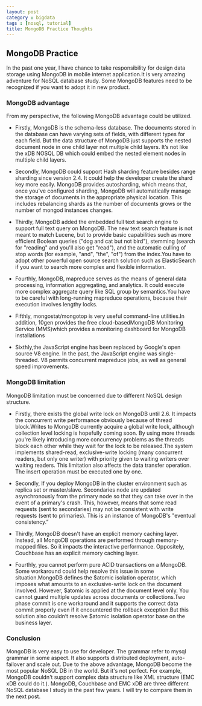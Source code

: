 ```yaml
---
layout: post
category : bigdata
tags : [nosql, tutorial]
title: MongoDB Practice Thoughts
---
```


MongoDB Practice
------------------------

In the past one year, I have chance to take responsibility for design data storage using MongoDB in mobile internet application.It is very amazing adventure for NoSQL database study.
Some MongoDB features need to be recognized if you want to adopt it in new product.

### MongoDB advantage
From my perspective, the following MongoDB advantage could be utilized.

- Firstly, MongoDB is the schema-less database. The documents stored in the database can have varying sets of fields, with different types for each field. 
But the data structure of MongoDB just supports the nested document node in one child layer not multiple child layers. It’s not like the xDB NOSQL DB which could embed the nested element nodes in multiple child layers.

- Secondly, MongoDB could support Hash sharding feature besides range sharding since version 2.4. It could help the developer create the shard key more easily.
MongoDB provides autosharding, which means that, once you've configured sharding, MongoDB will automatically manage the storage of documents in the appropriate physical location. This includes rebalancing shards as the number of documents grows or the number of mongod instances changes.

- Thirdly, MongoDB added the embedded full text search engine to support full text query on MongoDB.
The new text search feature is not meant to match Lucene, but to provide basic capabilities such as more efficient Boolean queries ("dog and cat but not bird"), stemming (search for "reading" and you'll also get "read"), and the automatic culling of stop words (for example, "and", "the", "of") from the index.You have to adopt other powerful open source search solution such as ElasticSearch if you want to search more complex and flexible information.

- Fourthly, MongoDB, mapreduce serves as the means of general data processing, information aggregating, and analytics. It could execute more complex aggregate query like SQL group by semantics.You have to be careful with long-running mapreduce operations, because their execution involves lengthy locks.

- Fifthly, mongostat/mongotop is very useful command-line utilities.In addition, 10gen provides the free cloud-basedMongoDB Monitoring Service (MMS)which provides a monitoring dashboard for MongoDB installations

- Sixthly,the JavaScript engine has been replaced by Google's open source V8 engine. In the past, the JavaScript engine was single-threaded. V8 permits concurrent mapreduce jobs, as well as general speed improvements.


### MongoDB limitation
MongoDB limitation must be concerned due to different NoSQL design structure.

- Firstly, there exists the global write lock on MongoDB until 2.6. It impacts the concurrent write performance obviously because of thread block.Writes to MongoDB currently acquire a global write lock, although collection level locking is hopefully coming soon. By using more threads you're likely introducing more concurrency problems as the threads block each other while they wait for the lock to be released.The system implements shared-read, exclusive-write locking (many concurrent readers, but only one writer) with priority given to waiting writers over waiting readers.
This limitation also affects the data transfer operation. The insert operation must be executed one by one.

- Secondly, If you deploy MongoDB in the cluster environment such as replica set or master/slave. Secondaries node are updated asynchronously from the primary node so that they can take over in the event of a primary's crash. This, however, means that some read requests (sent to secondaries) may not be consistent with write requests (sent to primaries). This is an instance of MongoDB's "eventual consistency.” 

- Thirdly, MongoDB doesn't have an explicit memory caching layer. Instead, all MongoDB operations are performed through memory-mapped files. So it impacts the interactive performance. Oppositely, Couchbase has an explicit memory caching layer.

- Fourthly, you cannot perform pure ACID transactions on a MongoDB. Some workaround could help resolve this issue in some situation.MongoDB defines the $atomic isolation operator, which imposes what amounts to an exclusive-write lock on the document involved. However, $atomic is applied at the document level only. You cannot guard multiple updates across documents or collections.Two phase commit is one workaround and it supports the correct data commit properly even if it encountered the rollback exception.But this solution also couldn’t resolve $atomic isolation operator base on the business layer.

### Conclusion
MongoDB is very easy to use for developer. The grammar refer to mysql grammar in some aspect. It also supports distributed deployment, auto-failover and scale out. Due to the above advantage, MongoDB become the most popular NoSQL DB in the world. But it's not perfect. For example, MongoDB couldn't support complex data structure like XML structure (EMC xDB could do it.). MongoDB, Couchbase and EMC xDB are three different NoSQL database I study in the past few years. I will try to compare them in the next post.
